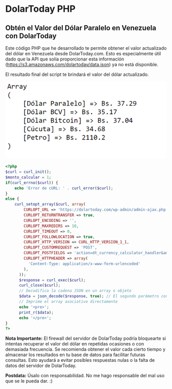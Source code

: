 # DolarToday PHP

## Obtén el Valor del Dólar Paralelo en Venezuela con DolarToday

Este código PHP que he desarrollado te permite obtener el valor actualizado del dólar en Venezuela desde DolarToday.com. Esto es especialmente útil dado que la API que solía proporcionar esta información (https://s3.amazonaws.com/dolartoday/data.json) ya no está disponible.

El resultado final del script te brindará el valor del dólar actualizado.

![alt text](https://github.com/jesussuarz/DolarToday_PHP/blob/main/dolartoday_php.png?raw=true)

```php
<?php
$curl = curl_init();
$monto_calcular = 1;
if(curl_errno($curl)) {
    echo 'Error de cURL: ' . curl_error($curl);
}
else {
    curl_setopt_array($curl, array(
        CURLOPT_URL => 'https://dolartoday.com/wp-admin/admin-ajax.php',
        CURLOPT_RETURNTRANSFER => true,
        CURLOPT_ENCODING => '',
        CURLOPT_MAXREDIRS => 10,
        CURLOPT_TIMEOUT => 0,
        CURLOPT_FOLLOWLOCATION => true,
        CURLOPT_HTTP_VERSION => CURL_HTTP_VERSION_1_1,
        CURLOPT_CUSTOMREQUEST => 'POST',
        CURLOPT_POSTFIELDS => 'action=dt_currency_calculator_handler&amount=' . $monto_calcular. '',
        CURLOPT_HTTPHEADER => array(
          'Content-Type: application/x-www-form-urlencoded'
        ),
      ));
      $response = curl_exec($curl);
      curl_close($curl);
      // Decodifica la cadena JSON en un array o objeto
      $data = json_decode($response, true); // El segundo parámetro convierte a un array asociativo
      // Imprime el array asociativo directamente
      echo '<pre>';
      print_r($data);
      echo '</pre>';
}
?>


```

**Nota Importante:** El firewall del servidor de DolarToday podría bloquearte si intentas recuperar el valor del dólar en repetidas ocasiones o con demasiada frecuencia. Se recomienda obtener el valor cada cierto tiempo y almacenar los resultados en tu base de datos para facilitar futuras consultas. Esto ayudará a evitar posibles respuestas nulas o la falta de datos del servidor de DolarToday.

**Postdata:** Úsalo con responsabilidad. No me hago responsable del mal uso que se le pueda dar. :)
